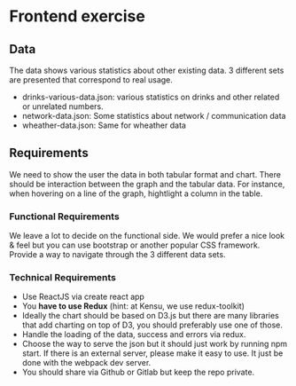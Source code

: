 # Frontend exercise

## Data

The data shows various statistics about other existing data. 3 different sets are presented that correspond to real usage.

- drinks-various-data.json: various statistics on drinks and other related or unrelated numbers.
- network-data.json: Some statistics about network / communication data
- wheather-data.json: Same for wheather data

## Requirements

We need to show the user the data in both tabular format and chart. There should be interaction between the graph and the tabular data. For instance, when hovering on a line of the graph, hightlight a column in the table.

### Functional Requirements

We leave a lot to decide on the functional side. We would prefer a nice look & feel but you can use bootstrap or another popular CSS framework. Provide a way to navigate through the 3 different data sets.

### Technical Requirements

- Use ReactJS via create react app
- You **have to use Redux** (hint: at Kensu, we use redux-toolkit)
- Ideally the chart should be based on D3.js but there are many libraries that add charting on top of D3, you should preferably use one of those.
- Handle the loading of the data, success and errors via redux.
- Choose the way to serve the json but it should just work by running npm start. If there is an external server, please make it easy to use. It just be done with the webpack dev server.
- You should share via Github or Gitlab but keep the repo private.
